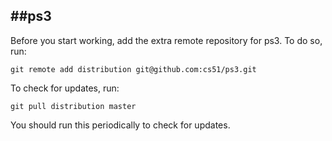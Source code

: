
##ps3
-----
Before you start working, add the extra remote repository for ps3. To do so, run:

`git remote add distribution git@github.com:cs51/ps3.git`

To check for updates, run:

`git pull distribution master`

You should run this periodically to check for updates.
